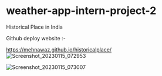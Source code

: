 # weather-app-intern-project-2
Historical Place in India

Github deploy website :-

https://mehnawaz.github.io/historicalplace/
![Screenshot_20230115_072953](https://user-images.githubusercontent.com/84956621/212545160-6668046d-069d-49c8-ad66-0cc46f3325b2.png)


![Screenshot_20230115_073007](https://user-images.githubusercontent.com/84956621/212545342-3d7eaff4-db72-4863-9b6e-d219e0505c43.png)
